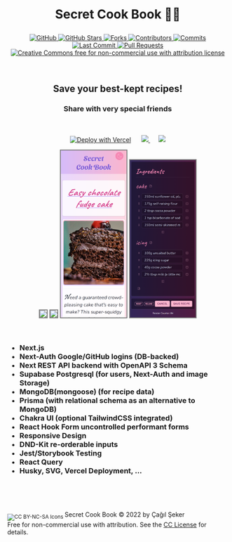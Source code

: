 <h1><p align='center'>Secret Cook Book 👩‍🍳 </p></h1>
<p align="center">
  <a href="https://github.com/cagils/secret-cook-book">
    <img src="https://badgen.net/badge/-/github?icon=github&label=&color=black" alt="GitHub" />
  </a>
  <a href="https://github.com/cagils/secret-cook-book/stargazers">
    <img src="https://badgen.net/github/stars/cagils/secret-cook-book/?color=yellow" alt="GitHub Stars"/>
  </a>
  <a href="https://github.com/cagils/secret-cook-book/network" >
    <img src="https://badgen.net/github/forks/cagils/secret-cook-book/?color=grey" alt="Forks" />
  </a>
  <a href="https://github.com/cagils/secret-cook-book/graphs/contributors">
    <img src="https://badgen.net/github/contributors/cagils/secret-cook-book/?color=cyan" alt="Contributors" />
  </a>
  <a href="https://github.com/cagils/secret-cook-book/commits/" >
    <img src="https://badgen.net/github/commits/cagils/secret-cook-book/dev" alt="Commits" />        
  </a>
  <a href="https://github.com/cagils/secret-cook-book/commit/" >
    <img src="https://badgen.net/github/last-commit/cagils/secret-cook-book/dev" alt="Last Commit" />
  </a>
  <a href="https://github.com/cagils/secret-cook-book/pulls?q=" >
    <img src="https://badgen.net/github/prs/cagils/secret-cook-book/?color=red" alt="Pull Requests" />
  </a>
  <a href="https://github.com/cagils/secret-cook-book/blob/dev/LICENSE.md">
    <img
      src="https://badgen.net/badge/license/CC BY-NC-SA 4.0/orange"
      alt="Creative Commons free for non-commercial use with attribution license"
    />
  </a>
</p>

<br/>
<center><h2>Save your best-kept recipes!</h2></center>
<center><h3>Share with very special friends</h3></center>
<br/>  
  <br/>

<div align='center'>
<a href="https://vercel.com/new/clone?repository-url=https%3A%2F%2Fgithub.com%2Fcagils%2Fsecret-cook-book&env=MONGODB_URI&envDescription=You%20can%20use%20free%20Atlas%20account.%20URI%20format%3A%20%60%22ongodb%2Bsrv%3A%2F%2F%24%7BMONGODB_USER%7D%3A%24%7BMONGODB_PASS%7D%40%24%7BMONGODB_CLUSTER%7D.jswdp.mongodb.net%2F%24%7BMONGODB_DBNAME%7D%3FretryWrites%3Dtrue%26w%3Dmajority%22"><img src="https://badgen.net/badge/icon/Deploy?icon=vercel&label" alt="Deploy with Vercel"/></a>
  &nbsp;&nbsp;&nbsp;&nbsp;
<a href="https://secret-cook-book.vercel.app/">
  <img src="https://badgen.net/badge/Preview/main/orange"/>
</a>
  &nbsp;&nbsp;&nbsp;&nbsp;
<a href="https://secret-cook-book-git-dev-cagils.vercel.app/">
  <img src="https://badgen.net/badge/Preview/dev/green"/>
</a>
<p/>
<center>
<div align='center' >
<img width='300px' style='border: 2px solid gray' src="public/screenshots/ss1.png"/>
<img width='300px' style='border: 2px solid gray' src="public/screenshots/ss2.png"/>
<img width='150px' style='border: 2px solid gray' src="public/screenshots/ss3.png"/>
<img width='150px' style='border: 2px solid gray' src="public/screenshots/ss4.png"/></div>
</div>
<div align='center' >
</div>
</center>
<p/>
<br/>
<h3>
<ul>
<li> Next.js </li>
<li> Next-Auth Google/GitHub logins (DB-backed)</li>
<li> Next REST API backend with OpenAPI 3 Schema</li>
<li> Supabase Postgresql (for users, Next-Auth and image Storage)</li>
<li> MongoDB(mongoose) (for recipe data)</li>
<li> Prisma (with relational schema as an alternative to MongoDB)</li>
<li> Chakra UI (optional TailwindCSS integrated)</li>
<li> React Hook Form uncontrolled performant forms</li>
<li> Responsive Design</li>
<li> DND-Kit re-orderable inputs</li>
<li> Jest/Storybook Testing</li>
<li> React Query</li>
<li> Husky, SVG, Vercel Deployment, ...</li>
</ul>
</h3>

<br />

<br />
<br />

<sub><img src="https://licensebuttons.net/l/by-nc-sa/4.0/80x15.png" alt="CC BY-NC-SA Icons"> </sub> Secret Cook Book © 2022 by Çağıl Şeker<br/>
Free for non-commercial use with attribution. See the [CC License](https://github.com/cagils/secret-cook-book/blob/dev/LICENSE.md) for details.

